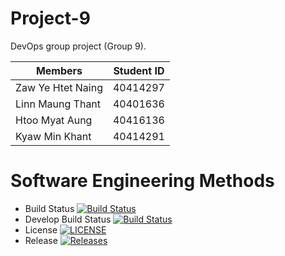 # Project-9
DevOps group project (Group 9).

| Members | Student ID |
| --- | --- |
| Zaw Ye Htet Naing | 40414297 |
| Linn Maung Thant | 40401636 |
| Htoo Myat Aung | 40416136 |
| Kyaw Min Khant | 40414291 |

# Software Engineering Methods

- Build Status [![Build Status](https://travis-ci.org/zawye-imu/nproject-9.svg?branch=master)](https://travis-ci.org/zawye-imu/nproject-9)
- Develop Build Status [![Build Status](https://travis-ci.org/zawye-imu/nproject-9.svg?branch=develop)](https://travis-ci.org/zawye-imu/nproject-9)
- License [![LICENSE](https://img.shields.io/github/license/zawye-imu/nproject-9.svg?style=flat-square)](https://github.com/zawye-imu/nproject-9/blob/master/LICENSE)
- Release [![Releases](https://img.shields.io/github/release/zawye-imu/nproject-9/all.svg?style=flat-square)](https://github.com/zawye-imu/nproject-9/releases)

